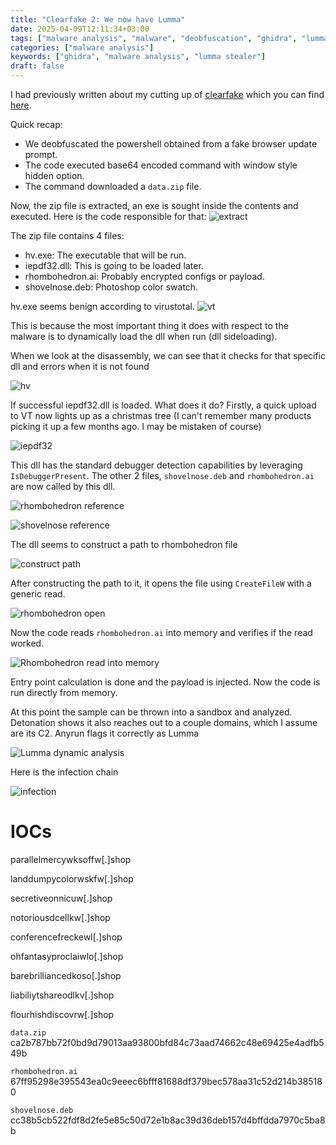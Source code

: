```yaml
---
title: "Clearfake 2: We now have Lumma"
date: 2025-04-09T12:11:34+03:00
tags: ["malware analysis", "malware", "deobfuscation", "ghidra", "lumma stealer"]
categories: ["malware analysis"]
keywords: ["ghidra", "malware analysis", "lumma stealer"]
draft: false
---
```



I had previously written about my cutting up of [clearfake](https://malpedia.caad.fkie.fraunhofer.de/details/js.clearfake)
which you can find [here](../clearfake/).

Quick recap:

- We deobfuscated the powershell obtained from a fake browser update prompt.
- The code executed base64 encoded command with window style hidden option.
- The command downloaded a `data.zip` file.

Now, the zip file is extracted, an exe is sought inside the contents and executed.
Here is the code responsible for that: ![extract](extract-run.png)

The zip file contains 4 files:

- hv.exe: The executable that will be run.
- iepdf32.dll: This is going to be loaded later.
- rhombohedron.ai: Probably encrypted configs or payload.
- shovelnose.deb: Photoshop color swatch.

hv.exe seems benign according to virustotal. ![vt](vt.png)

This is because the most important thing it does with respect
to the malware is to dynamically load the dll when run (dll sideloading).

When we look at the disassembly, we can see that it checks for that specific dll and errors when it is not found

![hv](hv1.png)

If successful iepdf32.dll is loaded. What does it do? Firstly, a quick upload to VT now lights up as a christmas tree (I can't remember many products picking
it up a few months ago. I may be mistaken of course)

![iepdf32](iepdf32.png)

This dll has the standard debugger detection capabilities by leveraging `IsDebuggerPresent`. The other 2 files, `shovelnose.deb` and `rhombohedron.ai`
are now called by this dll.

![rhombohedron reference](rhom-ref.png)

![shovelnose reference](shov-ref.png)

The dll seems to construct a path to rhombohedron file

![construct path](rhom-1.png)

After constructing the path to it, it opens the file using `CreateFileW` with a generic read.

![rhombohedron open](rhom-2.png)


Now the code reads `rhombohedron.ai` into memory and verifies if the read worked.

![Rhombohedron read into memory](rhom-3.png)

Entry point calculation is done and the payload is injected. Now the code is run directly from memory.

At this point the sample can be thrown into a sandbox and analyzed. Detonation shows it also reaches out to a couple
domains, which I assume are its C2.
Anyrun flags it correctly as Lumma

![Lumma dynamic analysis](anyrun.png)

Here is the infection chain

![infection](anyrun2.png)

IOCs
=======================
parallelmercywksoffw[.]shop

landdumpycolorwskfw[.]shop

secretiveonnicuw[.]shop

notoriousdcellkw[.]shop

conferencefreckewl[.]shop

ohfantasyproclaiwlo[.]shop

barebrilliancedkoso[.]shop

liabiliytshareodlkv[.]shop

flourhishdiscovrw[.]shop

`data.zip` ca2b787bb72f0bd9d79013aa93800bfd84c73aad74662c48e69425e4adfb549b

`rhombohedron.ai` 67ff95298e395543ea0c9eeec6bfff81688df379bec578aa31c52d214b385180

`shovelnose.deb` cc38b5cb522fdf8d2fe5e85c50d72e1b8ac39d36deb157d4bffdda7970c5ba8b
